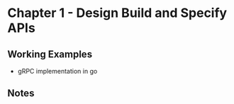 # Chapter 1 - Design Build and Specify APIs

## Working Examples

- gRPC implementation in go

## Notes
